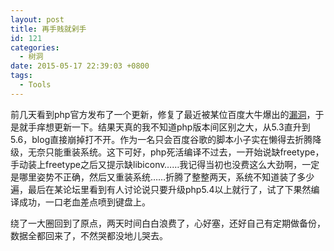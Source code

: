 ```yaml
---
layout: post
title: 再手贱就剁手
id: 121
categories:
  - 树洞
date: 2015-05-17 22:39:03 +0800
tags:
  - Tools
---
```


前几天看到php官方发布了一个更新，修复了最近被某位百度大牛爆出的[漏洞](https://bugs.php.net/bug.php?id=69364)，于是就手痒想更新一下。结果天真的我不知道php版本间区别之大，从5.3直升到5.6，blog直接崩掉打不开。作为一名只会百度谷歌的脚本小子实在懒得去折腾降级，无奈只能重装系统。这下可好，php死活编译不过去，一开始说缺freetype，手动装上freetype之后又提示缺libiconv……我记得当初也没费这么大劲啊，一定是哪里姿势不正确，然后又重装系统……折腾了整整两天，系统不知道装了多少遍，最后在某论坛里看到有人讨论说只要升级php5.4以上就行了，试了下果然编译成功，一口老血差点喷到键盘上。

绕了一大圈回到了原点，两天时间白白浪费了，心好塞，还好自己有定期做备份，数据全都回来了，不然哭都没地儿哭去。

